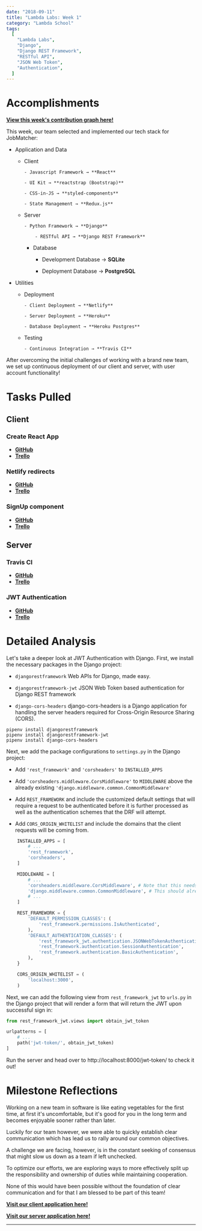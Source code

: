 ```yaml
---
date: "2018-09-11"
title: "Lambda Labs: Week 1"
category: "Lambda School"
tags:
  [
    "Lambda Labs",
    "Django",
    "Django REST Framework",
    "RESTful API",
    "JSON Web Token",
    "Authentication",
  ]
---
```


# Accomplishments

**[View this week's contribution graph here!](https://github.com/Lambda-School-Labs/Labs8-JobMatcher/graphs/contributors?from=2018-11-04&to=2018-11-10&type=c)**

This week, our team selected and implemented our tech stack for JobMatcher:

- Application and Data

  - Client

        - Javascript Framework → **React**

        - UI Kit → **reactstrap (Bootstrap)**

        - CSS-in-JS → **styled-components**

        - State Management → **Redux.js**

  - Server

        - Python Framework → **Django**

            - RESTful API → **Django REST Framework**

    - Database

      - Development Database → **SQLite**

      - Deployment Database → **PostgreSQL**

- Utilities

  - Deployment

        - Client Deployment → **Netlify**

        - Server Deployment → **Heroku**

        - Database Deployment → **Heroku Postgres**

  - Testing

        - Continuous Integration → **Travis CI**

After overcoming the initial challenges of working with a brand new team, we set up continuous deployment of our client and server, with user account functionality!

# Tasks Pulled

## Client

### Create React App

- **[GitHub](https://github.com/Lambda-School-Labs/Labs8-JobMatcher/pull/2)**
- **[Trello](https://trello.com/c/zJ4rOrR5/11-frontend-via-cra)**

### Netlify redirects

- **[GitHub](https://github.com/Lambda-School-Labs/Labs8-JobMatcher/pull/21)**
- **[Trello](https://trello.com/c/L3Z0Gx7L/47-netlify-deploy-broken)**

### SignUp component

- **[GitHub](https://github.com/Lambda-School-Labs/Labs8-JobMatcher/pull/13)**
- **[Trello](https://trello.com/c/qDmpDhw5/1-create-user-accounts)**

## Server

### Travis CI

- **[GitHub](https://github.com/Lambda-School-Labs/Labs8-JobMatcher/pull/7)**
- **[Trello](https://trello.com/c/AzspvWTu/6-add-a-ci)**

### JWT Authentication

- **[GitHub](https://github.com/Lambda-School-Labs/Labs8-JobMatcher/pull/17)**
- **[Trello](https://trello.com/c/qDmpDhw5/1-create-user-accounts)**

# Detailed Analysis

Let's take a deeper look at JWT Authentication with Django. First, we install the necessary packages in the Django project:

- `djangorestframework` Web APIs for Django, made easy.

- `djangorestframework-jwt` JSON Web Token based authentication for Django REST framework

- `django-cors-headers` django-cors-headers is a Django application for handling the server headers required for Cross-Origin Resource Sharing (CORS).

```
pipenv install djangorestframework
pipenv install djangorestframework-jwt
pipenv install django-cors-headers
```

Next, we add the package configurations to `settings.py` in the Django project:

- Add `'rest_framework'` and `'corsheaders'` to `INSTALLED_APPS`

- Add `'corsheaders.middleware.CorsMiddleware'` to `MIDDLEWARE` above the already existing `'django.middleware.common.CommonMiddleware'`

- Add `REST_FRAMEWORK` and include the customized default settings that will require a request to be authenticated before it is further processed as well as the authentication schemes that the DRF will attempt.

- Add `CORS_ORIGIN_WHITELIST` and include the domains that the client requests will be coming from.

```python
    INSTALLED_APPS = [
        # ...
        'rest_framework',
        'corsheaders',
    ]

    MIDDLEWARE = [
        # ...
        'corsheaders.middleware.CorsMiddleware', # Note that this needs to be placed above CommonMiddleware
        'django.middleware.common.CommonMiddleware', # This should already exist
        # ...
    ]

    REST_FRAMEWORK = {
        'DEFAULT_PERMISSION_CLASSES': (
            'rest_framework.permissions.IsAuthenticated',
        ),
        'DEFAULT_AUTHENTICATION_CLASSES': (
            'rest_framework_jwt.authentication.JSONWebTokenAuthentication',
            'rest_framework.authentication.SessionAuthentication',
            'rest_framework.authentication.BasicAuthentication',
        ),
    }

    CORS_ORIGIN_WHITELIST = (
        'localhost:3000',
    )
```

Next, we can add the following view from `rest_framework_jwt` to `urls.py` in the Django project that will render a form that will return the JWT upon successful sign in:

```python
from rest_framework_jwt.views import obtain_jwt_token

urlpatterns = [
    # ...
    path('jwt-token/', obtain_jwt_token)
]
```

Run the server and head over to http://localhost:8000/jwt-token/ to check it out!

# Milestone Reflections

Working on a new team in software is like eating vegetables for the first time, at first it's uncomfortable, but it's good for you in the long term and becomes enjoyable sooner rather than later.

Luckily for our team however, we were able to quickly establish clear communication which has lead us to rally around our common objectives.

A challenge we are facing, however, is in the constant seeking of consensus that might slow us down as a team if left unchecked.

To optimize our efforts, we are exploring ways to more effectively split up the responsibility and ownership of duties while maintaining cooperation.

None of this would have been possible without the foundation of clear communication and for that I am blessed to be part of this team!

**[Visit our client application here!](https://jobmatcher.netlify.com)**

**[Visit our server application here!](https://django-deploy-heroku-backend.herokuapp.com/api/v1)**

---
